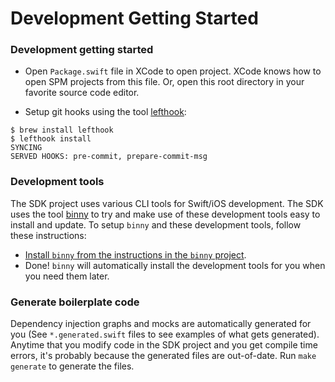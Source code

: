 # Development Getting Started 

### Development getting started

* Open `Package.swift` file in XCode to open project. XCode knows how to open SPM projects from this file. Or, open this root directory in your favorite source code editor. 

* Setup git hooks using the tool [lefthook](https://github.com/evilmartians/lefthook):

```
$ brew install lefthook 
$ lefthook install 
SYNCING
SERVED HOOKS: pre-commit, prepare-commit-msg
```

### Development tools 

The SDK project uses various CLI tools for Swift/iOS development. The SDK uses the tool [binny](https://github.com/customerio/binny) to try and make use of these development tools easy to install and update. To setup `binny` and these development tools, follow these instructions:

* [Install `binny` from the instructions in the `binny` project](https://github.com/customerio/binny#get-started).
* Done! `binny` will automatically install the development tools for you when you need them later. 

### Generate boilerplate code 

Dependency injection graphs and mocks are automatically generated for you (See `*.generated.swift` files to see examples of what gets generated). Anytime that you modify code in the SDK project and you get compile time errors, it's probably because the generated files are out-of-date. Run `make generate` to generate the files. 